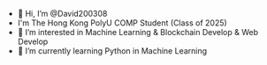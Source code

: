 - 👋 Hi, I’m @David200308
- I'm The Hong Kong PolyU COMP Student (Class of 2025)
- 👀 I’m interested in Machine Learning & Blockchain Develop & Web Develop
- 🌱 I’m currently learning Python in Machine Learning


<!---
David200308/David200308 is a ✨ special ✨ repository because its `README.md` (this file) appears on your GitHub profile.
You can click the Preview link to take a look at your changes.
--->
